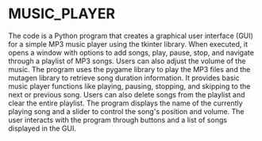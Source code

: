 # MUSIC_PLAYER
The code is a Python program that creates a graphical user interface (GUI) for a simple MP3 music player using the tkinter library. When executed, it opens a window with options to add songs, play, pause, stop, and navigate through a playlist of MP3 songs. Users can also adjust the volume of the music. The program uses the pygame library to play the MP3 files and the mutagen library to retrieve song duration information. It provides basic music player functions like playing, pausing, stopping, and skipping to the next or previous song. Users can also delete songs from the playlist and clear the entire playlist. The program displays the name of the currently playing song and a slider to control the song's position and volume. The user interacts with the program through buttons and a list of songs displayed in the GUI.

